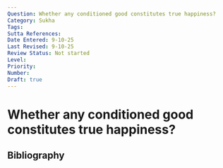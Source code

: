 ```yaml
---
Question: Whether any conditioned good constitutes true happiness?
Category: Sukha
Tags: 
Sutta References: 
Date Entered: 9-10-25
Last Revised: 9-10-25
Review Status: Not started
Level: 
Priority: 
Number: 
Draft: true
---
```


# Whether any conditioned good constitutes true happiness?

## Bibliography

<!-- 

Notes:



-->
